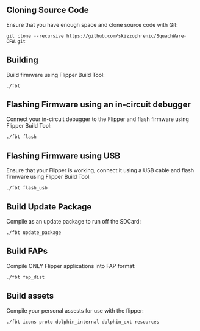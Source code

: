 ## Cloning Source Code

Ensure that you have enough space and clone source code with Git:

```shell
git clone --recursive https://github.com/skizzophrenic/SquachWare-CFW.git
```

## Building

Build firmware using Flipper Build Tool:

```shell
./fbt
```

## Flashing Firmware using an in-circuit debugger

Connect your in-circuit debugger to the Flipper and flash firmware using Flipper Build Tool:

```shell
./fbt flash
```

## Flashing Firmware using USB

Ensure that your Flipper is working, connect it using a USB cable and flash firmware using Flipper Build Tool:

```shell
./fbt flash_usb
```

## Build Update Package

Compile as an update package to run off the SDCard:

```shell
./fbt update_package
```

## Build FAPs 

Compile ONLY Flipper applications into FAP format:

```shell
./fbt fap_dist
```

## Build assets

Compile your personal assests for use with the flipper:

```shell
./fbt icons proto dolphin_internal dolphin_ext resources
```